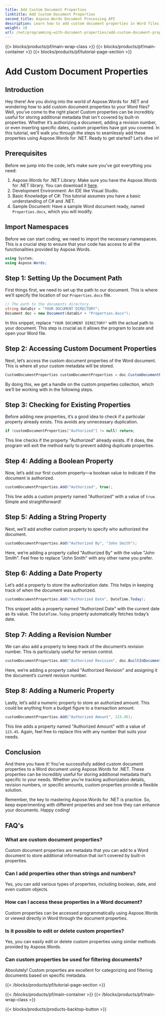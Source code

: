 ```yaml
---
title: Add Custom Document Properties
linktitle: Add Custom Document Properties
second_title: Aspose.Words Document Processing API
description: Learn how to add custom document properties in Word files using Aspose.Words for .NET. Follow our step-by-step guide to enhance your documents with additional metadata.
weight: 10
url: /net/programming-with-document-properties/add-custom-document-properties/
---
```


{{< blocks/products/pf/main-wrap-class >}}
{{< blocks/products/pf/main-container >}}
{{< blocks/products/pf/tutorial-page-section >}}

# Add Custom Document Properties

## Introduction

Hey there! Are you diving into the world of Aspose.Words for .NET and wondering how to add custom document properties to your Word files? Well, you’ve come to the right place! Custom properties can be incredibly useful for storing additional metadata that isn't covered by built-in properties. Whether it’s authorizing a document, adding a revision number, or even inserting specific dates, custom properties have got you covered. In this tutorial, we’ll walk you through the steps to seamlessly add these properties using Aspose.Words for .NET. Ready to get started? Let’s dive in!

## Prerequisites

Before we jump into the code, let’s make sure you’ve got everything you need:

1. Aspose.Words for .NET Library: Make sure you have the Aspose.Words for .NET library. You can download it [here](https://releases.aspose.com/words/net/).
2. Development Environment: An IDE like Visual Studio.
3. Basic Knowledge of C#: This tutorial assumes you have a basic understanding of C# and .NET.
4. Sample Document: Have a sample Word document ready, named `Properties.docx`, which you will modify.

## Import Namespaces

Before we can start coding, we need to import the necessary namespaces. This is a crucial step to ensure that your code has access to all the functionalities provided by Aspose.Words.

```csharp
using System;
using Aspose.Words;
```

## Step 1: Setting Up the Document Path

First things first, we need to set up the path to our document. This is where we’ll specify the location of our `Properties.docx` file.

```csharp
// The path to the documents directory.
string dataDir = "YOUR DOCUMENT DIRECTORY";
Document doc = new Document(dataDir + "Properties.docx");
```

In this snippet, replace `"YOUR DOCUMENT DIRECTORY"` with the actual path to your document. This step is crucial as it allows the program to locate and open your Word file.

## Step 2: Accessing Custom Document Properties

Next, let’s access the custom document properties of the Word document. This is where all your custom metadata will be stored.

```csharp
CustomDocumentProperties customDocumentProperties = doc.CustomDocumentProperties;
```

By doing this, we get a handle on the custom properties collection, which we’ll be working with in the following steps.

## Step 3: Checking for Existing Properties

Before adding new properties, it’s a good idea to check if a particular property already exists. This avoids any unnecessary duplication.

```csharp
if (customDocumentProperties["Authorized"] != null) return;
```

This line checks if the property "Authorized" already exists. If it does, the program will exit the method early to prevent adding duplicate properties.

## Step 4: Adding a Boolean Property

Now, let’s add our first custom property—a boolean value to indicate if the document is authorized.

```csharp
customDocumentProperties.Add("Authorized", true);
```

This line adds a custom property named "Authorized" with a value of `true`. Simple and straightforward!

## Step 5: Adding a String Property

Next, we’ll add another custom property to specify who authorized the document.

```csharp
customDocumentProperties.Add("Authorized By", "John Smith");
```

Here, we’re adding a property called "Authorized By" with the value "John Smith". Feel free to replace "John Smith" with any other name you prefer.

## Step 6: Adding a Date Property

Let’s add a property to store the authorization date. This helps in keeping track of when the document was authorized.

```csharp
customDocumentProperties.Add("Authorized Date", DateTime.Today);
```

This snippet adds a property named "Authorized Date" with the current date as its value. The `DateTime.Today` property automatically fetches today’s date.

## Step 7: Adding a Revision Number

We can also add a property to keep track of the document’s revision number. This is particularly useful for version control.

```csharp
customDocumentProperties.Add("Authorized Revision", doc.BuiltInDocumentProperties.RevisionNumber);
```

Here, we’re adding a property called "Authorized Revision" and assigning it the document’s current revision number.

## Step 8: Adding a Numeric Property

Lastly, let’s add a numeric property to store an authorized amount. This could be anything from a budget figure to a transaction amount.

```csharp
customDocumentProperties.Add("Authorized Amount", 123.45);
```

This line adds a property named "Authorized Amount" with a value of `123.45`. Again, feel free to replace this with any number that suits your needs.

## Conclusion

And there you have it! You’ve successfully added custom document properties to a Word document using Aspose.Words for .NET. These properties can be incredibly useful for storing additional metadata that’s specific to your needs. Whether you’re tracking authorization details, revision numbers, or specific amounts, custom properties provide a flexible solution.

Remember, the key to mastering Aspose.Words for .NET is practice. So, keep experimenting with different properties and see how they can enhance your documents. Happy coding!

## FAQ's

### What are custom document properties?
Custom document properties are metadata that you can add to a Word document to store additional information that isn’t covered by built-in properties.

### Can I add properties other than strings and numbers?
Yes, you can add various types of properties, including boolean, date, and even custom objects.

### How can I access these properties in a Word document?
Custom properties can be accessed programmatically using Aspose.Words or viewed directly in Word through the document properties.

### Is it possible to edit or delete custom properties?
Yes, you can easily edit or delete custom properties using similar methods provided by Aspose.Words.

### Can custom properties be used for filtering documents?
Absolutely! Custom properties are excellent for categorizing and filtering documents based on specific metadata.


{{< /blocks/products/pf/tutorial-page-section >}}

{{< /blocks/products/pf/main-container >}}
{{< /blocks/products/pf/main-wrap-class >}}

{{< blocks/products/products-backtop-button >}}
